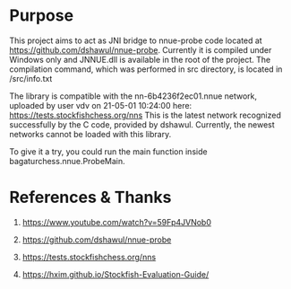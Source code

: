# Purpose

This project aims to act as JNI bridge to nnue-probe code located at https://github.com/dshawul/nnue-probe.
Currently it is compiled under Windows only and JNNUE.dll is available in the root of the project.
The compilation command, which was performed in src directory, is located in /src/info.txt

The library is compatible with the nn-6b4236f2ec01.nnue network, uploaded by user vdv on 21-05-01 10:24:00 here: https://tests.stockfishchess.org/nns
This is the latest network recognized successfully by the C code, provided by dshawul.
Currently, the newest networks cannot be loaded with this library.

To give it a try, you could run the main function inside bagaturchess.nnue.ProbeMain.

# References & Thanks

1. https://www.youtube.com/watch?v=59Fp4JVNob0

2. https://github.com/dshawul/nnue-probe

3. https://tests.stockfishchess.org/nns

4. https://hxim.github.io/Stockfish-Evaluation-Guide/



